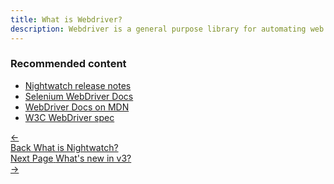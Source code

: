 ```yaml
---
title: What is Webdriver?
description: Webdriver is a general purpose library for automating web browsers
---
```




[1]:	https://nodejs.org/
[2]:	https://www.w3.org/TR/webdriver/
[3]:	https://github.com/SeleniumHQ/selenium/wiki/JsonWireProtocol
[4]:	/about
[5]:	https://selenium.dev/
[6]:	https://www.w3.org/TR/webdriver
[7]:	https://www.w3.org/TR/webdriver
[8]:	https://sites.google.com/a/chromium.org/chromedriver/
[9]:	https://github.com/mozilla/geckodriver
[10]:	https://www.w3.org/TR/webdriver/
[11]:	https://github.com/SeleniumHQ/selenium/wiki/JsonWireProtocol
[12]:	/gettingstarted/installation/#webdriver-service
[13]:	https://selenium.dev/downloads/
[14]:	https://www.browserstack.com/
[15]:	https://saucelabs.com/
[16]:	https://crossbrowsertesting.com/
[17]:   https://www.lambdatest.com/
[18]:	https://selenium.dev/downloads/
[19]:	https://selenium.dev/downloads/

[image-1]:	/img/operation.png
[image-2]:	/img/operation-cloud.png

### Recommended content
- [Nightwatch release notes](https://nightwatchjs.org/guide/overview/whats-new.html)
- [Selenium WebDriver Docs](https://www.selenium.dev/documentation/webdriver/)
- [WebDriver Docs on MDN](https://developer.mozilla.org/en-US/docs/Web/WebDriver)
- [W3C WebDriver spec](https://www.w3.org/TR/webdriver1/)

<div class="doc-pagination pt-40">
  <div class="previous">
    <a href="/guide/overview/what-is-nightwatch.html">
      <span>←</span>
        <div class="d-flex flex-column">
          <span class="smallT">Back</span>
          <span class="bigT">What is Nightwatch?</span>
        </div>
    </a>
  </div>
  <div class="next">
    <a href="/guide/overview/whats-new-in-v3.html">
        <div class="d-flex flex-column">
          <span class="smallT">Next Page</span>
          <span class="bigT">What's new in v3?</span>
        </div>
        <span>→</span>
    </a>
  </div>
</div>
